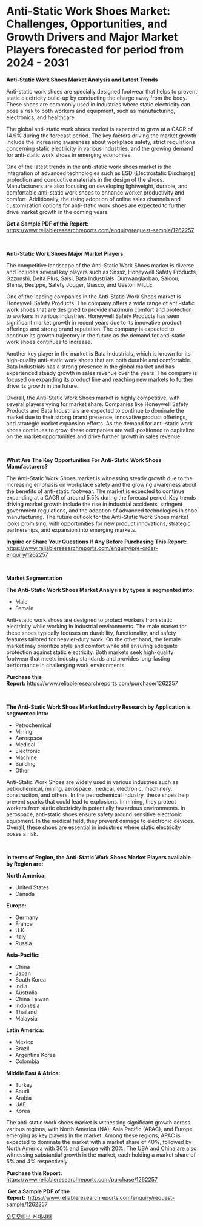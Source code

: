 <p><h1>Anti-Static Work Shoes Market: Challenges, Opportunities, and Growth Drivers and Major Market Players forecasted for period from 2024 - 2031</h1></p><p><strong>Anti-Static Work Shoes Market Analysis and Latest Trends</strong></p>
<p><p>Anti-static work shoes are specially designed footwear that helps to prevent static electricity build-up by conducting the charge away from the body. These shoes are commonly used in industries where static electricity can pose a risk to both workers and equipment, such as manufacturing, electronics, and healthcare.</p><p>The global anti-static work shoes market is expected to grow at a CAGR of 14.9% during the forecast period. The key factors driving the market growth include the increasing awareness about workplace safety, strict regulations concerning static electricity in various industries, and the growing demand for anti-static work shoes in emerging economies. </p><p>One of the latest trends in the anti-static work shoes market is the integration of advanced technologies such as ESD (Electrostatic Discharge) protection and conductive materials in the design of the shoes. Manufacturers are also focusing on developing lightweight, durable, and comfortable anti-static work shoes to enhance worker productivity and comfort. Additionally, the rising adoption of online sales channels and customization options for anti-static work shoes are expected to further drive market growth in the coming years.</p></p>
<p><strong>Get a Sample PDF of the Report:&nbsp;</strong> <a href="https://www.reliableresearchreports.com/enquiry/request-sample/1262257">https://www.reliableresearchreports.com/enquiry/request-sample/1262257</a></p>
<p>&nbsp;</p>
<p><strong>Anti-Static Work Shoes Major Market Players</strong></p>
<p><p>The competitive landscape of the Anti-Static Work Shoes market is diverse and includes several key players such as Snssz, Honeywell Safety Products, Gzzunshi, Delta Plus, Saisi, Bata Industrials, Dunwanglaobao, Saicou, Shima, Bestppe, Safety Jogger, Giasco, and Gaston MILLE.</p><p>One of the leading companies in the Anti-Static Work Shoes market is Honeywell Safety Products. The company offers a wide range of anti-static work shoes that are designed to provide maximum comfort and protection to workers in various industries. Honeywell Safety Products has seen significant market growth in recent years due to its innovative product offerings and strong brand reputation. The company is expected to continue its growth trajectory in the future as the demand for anti-static work shoes continues to increase.</p><p>Another key player in the market is Bata Industrials, which is known for its high-quality anti-static work shoes that are both durable and comfortable. Bata Industrials has a strong presence in the global market and has experienced steady growth in sales revenue over the years. The company is focused on expanding its product line and reaching new markets to further drive its growth in the future.</p><p>Overall, the Anti-Static Work Shoes market is highly competitive, with several players vying for market share. Companies like Honeywell Safety Products and Bata Industrials are expected to continue to dominate the market due to their strong brand presence, innovative product offerings, and strategic market expansion efforts. As the demand for anti-static work shoes continues to grow, these companies are well-positioned to capitalize on the market opportunities and drive further growth in sales revenue.</p></p>
<p>&nbsp;</p>
<p><strong>What Are The Key Opportunities For Anti-Static Work Shoes Manufacturers?</strong></p>
<p><p>The Anti-Static Work Shoes market is witnessing steady growth due to the increasing emphasis on workplace safety and the growing awareness about the benefits of anti-static footwear. The market is expected to continue expanding at a CAGR of around 5.5% during the forecast period. Key trends driving market growth include the rise in industrial accidents, stringent government regulations, and the adoption of advanced technologies in shoe manufacturing. The future outlook for the Anti-Static Work Shoes market looks promising, with opportunities for new product innovations, strategic partnerships, and expansion into emerging markets.</p></p>
<p><strong>Inquire or Share Your Questions If Any Before Purchasing This Report:</strong> <a href="https://www.reliableresearchreports.com/enquiry/pre-order-enquiry/1262257">https://www.reliableresearchreports.com/enquiry/pre-order-enquiry/1262257</a></p>
<p>&nbsp;</p>
<p><strong>Market Segmentation</strong></p>
<p><strong>The Anti-Static Work Shoes Market Analysis by types is segmented into:</strong></p>
<p><ul><li>Male</li><li>Female</li></ul></p>
<p><p>Anti-static work shoes are designed to protect workers from static electricity while working in industrial environments. The male market for these shoes typically focuses on durability, functionality, and safety features tailored for heavier-duty work. On the other hand, the female market may prioritize style and comfort while still ensuring adequate protection against static electricity. Both markets seek high-quality footwear that meets industry standards and provides long-lasting performance in challenging work environments.</p></p>
<p><strong>Purchase this Report:&nbsp;</strong><a href="https://www.reliableresearchreports.com/purchase/1262257">https://www.reliableresearchreports.com/purchase/1262257</a></p>
<p>&nbsp;</p>
<p><strong>The Anti-Static Work Shoes Market Industry Research by Application is segmented into:</strong></p>
<p><ul><li>Petrochemical</li><li>Mining</li><li>Aerospace</li><li>Medical</li><li>Electronic</li><li>Machine</li><li>Building</li><li>Other</li></ul></p>
<p><p>Anti-Static Work Shoes are widely used in various industries such as petrochemical, mining, aerospace, medical, electronic, machinery, construction, and others. In the petrochemical industry, these shoes help prevent sparks that could lead to explosions. In mining, they protect workers from static electricity in potentially hazardous environments. In aerospace, anti-static shoes ensure safety around sensitive electronic equipment. In the medical field, they prevent damage to electronic devices. Overall, these shoes are essential in industries where static electricity poses a risk.</p></p>
<p>&nbsp;</p>
<p><strong>In terms of Region, the Anti-Static Work Shoes Market Players available by Region are:</strong></p>
<p>
    <p> <strong> North America: </strong>
        <ul>
            <li>United States</li>
            <li>Canada</li>
        </ul>
        </p> 
    <p> <strong> Europe: </strong>
        <ul>
            <li>Germany</li>
            <li>France</li>
            <li>U.K.</li>
            <li>Italy</li>
            <li>Russia</li>
        </ul>
        </p> 
    <p> <strong> Asia-Pacific: </strong>
        <ul>
            <li>China</li>
            <li>Japan</li>
            <li>South Korea</li>
            <li>India</li>
            <li>Australia</li>
            <li>China Taiwan</li>
            <li>Indonesia</li>
            <li>Thailand</li>
            <li>Malaysia</li>
        </ul>
        </p> 
    <p> <strong> Latin America: </strong>
        <ul>
            <li>Mexico</li>
            <li>Brazil</li>
            <li>Argentina Korea</li>
            <li>Colombia</li>
        </ul>
        </p> 
    <p> <strong> Middle East & Africa: </strong>
        <ul>
            <li>Turkey</li>
            <li>Saudi</li>
            <li>Arabia</li>
            <li>UAE</li>
            <li>Korea</li>
        </ul>
    </p>
    </p>
<p><p>The anti-static work shoes market is witnessing significant growth across various regions, with North America (NA), Asia Pacific (APAC), and Europe emerging as key players in the market. Among these regions, APAC is expected to dominate the market with a market share of 40%, followed by North America with 30% and Europe with 20%. The USA and China are also witnessing substantial growth in the market, each holding a market share of 5% and 4% respectively.</p></p>
<p><strong>Purchase this Report: </strong><a href="https://www.reliableresearchreports.com/purchase/1262257">https://www.reliableresearchreports.com/purchase/1262257</a></p>
<p>&nbsp;<strong>Get a Sample PDF of the Report:&nbsp;&nbsp;</strong><a href="https://www.reliableresearchreports.com/enquiry/request-sample/1262257">https://www.reliableresearchreports.com/enquiry/request-sample/1262257</a></p>
<p><strong></strong></p>
<p><p><a href="https://github.com/vsnao330707/Market-Research-Report-List-1/blob/main/35743765990.md">오토모티브 커패시터</a></p></p>